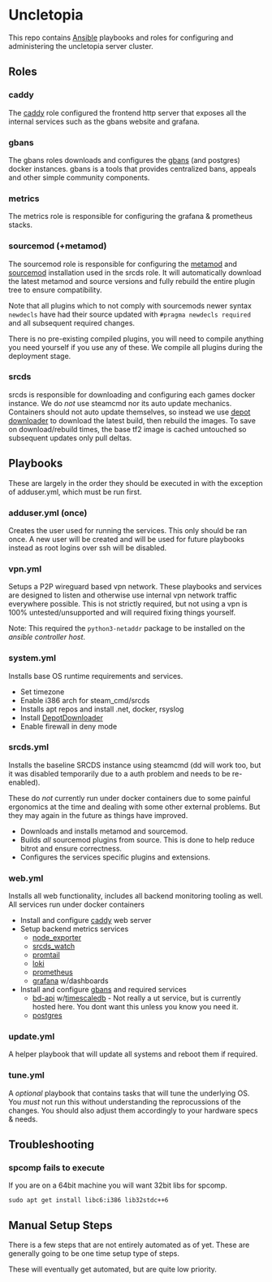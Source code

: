 # Uncletopia

This repo contains [Ansible](https://docs.ansible.com) playbooks and roles for
configuring and administering the uncletopia server cluster.

## Roles

### caddy

The [caddy](https://caddyserver.com/) role configured the frontend http server that exposes all the internal services such as the 
gbans website and grafana.

### gbans

The gbans roles downloads and configures the [gbans](https://github.com/leighmacdonald/gbans) (and postgres) docker instances. gbans is a tools that provides 
centralized bans, appeals and other simple community components.

### metrics

The metrics role is responsible for configuring the grafana & prometheus stacks. 

### sourcemod (+metamod)

The sourcemod role is responsible for configuring the [metamod](https://www.sourcemm.net/) and [sourcemod](https://www.sourcemod.net/) installation used in the srcds role. It will 
automatically download the latest metamod and source versions and fully rebuild the entire plugin tree to ensure 
compatibility.

Note that all plugins which to not comply with sourcemods newer syntax `newdecls` have had their source updated with `#pragma newdecls required` and all subsequent 
required changes.

There is no pre-existing compiled plugins, you will need to compile anything you need yourself if you use any of these. We compile all plugins during
the deployment stage.

### srcds

srcds is responsible for downloading and configuring each games docker instance. We 
do *not* use steamcmd nor its auto update mechanics. Containers should not auto update themselves, so instead we use 
[depot downloader](https://github.com/SteamRE/DepotDownloader) to download the latest build, then rebuild the images. 
To save on download/rebuild times, the base tf2 image is cached untouched so subsequent updates only pull deltas. 

## Playbooks

These are largely in the order they should be executed in with the exception of  adduser.yml, which must be run first. 

### adduser.yml (once)

Creates the user used for running the services. This only should be ran once. A new user will be created and will be used for future playbooks instead as root logins over ssh will be disabled. 

### vpn.yml

Setups a P2P wireguard based vpn network. These playbooks and services are designed to listen and otherwise use internal vpn network traffic
everywhere possible. This is not strictly required, but not using a vpn is 100% untested/unsupported and will required fixing things yourself.

Note: This required the `python3-netaddr` package to be installed on the *ansible controller host*.

### system.yml

Installs base OS runtime requirements and services.

- Set timezone
- Enable i386 arch for steam_cmd/srcds
- Installs apt repos and install .net, docker, rsyslog 
- Install [DepotDownloader](https://github.com/SteamRE/DepotDownloader)
- Enable firewall in deny mode

### srcds.yml

Installs the baseline SRCDS instance using steamcmd (dd will work too, but it was disabled temporarily due to a auth problem and needs to be re-enabled).

These do *not* currently run under docker containers due to some painful ergonomics at the time and dealing with some other external problems. 
But they may again in the future as things have improved.

- Downloads and installs metamod and sourcemod.
- Builds *all* sourcemod plugins from source. This is done to help reduce bitrot and ensure correctness.
- Configures the services specific plugins and extensions.

### web.yml

Installs all web functionality, includes all backend monitoring tooling as well. All services run under docker
containers

- Install and configure [caddy](https://caddyserver.com/) web server
- Setup backend metrics services
  - [node_exporter](https://github.com/prometheus/node_exporter)
  - [srcds_watch](https://github.com/leighmacdonald/srcds_watch)
  - [promtail](https://grafana.com/docs/loki/latest/send-data/promtail/)
  - [loki](https://grafana.com/oss/loki/)
  - [prometheus](https://prometheus.io/)
  - [grafana](https://grafana.com/) w/dashboards
- Install and configure [gbans](https://github.com/leighmacdonald/gbans) and required services
  - [bd-api](https://github.com/leighmacdonald/bd-api) w/[timescaledb](https://www.timescale.com/) - Not really a ut service, but is currently hosted here. You dont want this unless you know you need it.
  - [postgres](https://www.postgresql.org/)
  

### update.yml

A helper playbook that will update all systems and reboot them if required.

### tune.yml

A *optional* playbook that contains tasks that will tune the underlying OS. You *must* not run this without understanding
the reprocussions of the changes. You should also adjust them accordingly to your hardware specs & needs.

## Troubleshooting

### spcomp fails to execute

If you are on a 64bit machine you will want 32bit libs for spcomp.

    sudo apt get install libc6:i386 lib32stdc++6


## Manual Setup Steps

There is a few steps that are not entirely automated as of yet. These are generally going to be one time setup type of steps.

These will eventually get automated, but are quite low priority.
